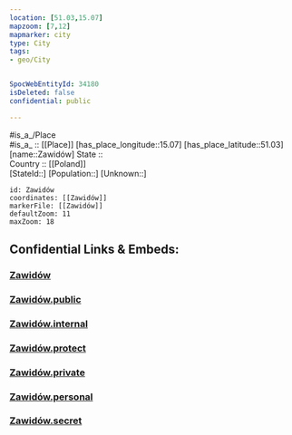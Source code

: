 ```yaml
---
location: [51.03,15.07] 
mapzoom: [7,12] 
mapmarker: city 
type: City
tags:
- geo/City


SpocWebEntityId: 34180
isDeleted: false
confidential: public

---
```

#is_a_/Place  
#is_a_ :: [[Place]] 
[has_place_longitude::15.07] 
[has_place_latitude::51.03] 
[name::Zawidów] 
State ::  
Country :: [[Poland]]  
[StateId::] 
[Population::] 
[Unknown::] 


```leaflet
id: Zawidów
coordinates: [[Zawidów]] 
markerFile: [[Zawidów]] 
defaultZoom: 11 
maxZoom: 18
```


## Confidential Links & Embeds: 

### [Zawidów](/_Standards/Earth/Continent/Europe/Europe~East/Poland/Provinces~Poland/Lower_Silesian/City/Zawidów.md) 

### [Zawidów.public](/_public/Earth/Continent/Europe/Europe~East/Poland/Provinces~Poland/Lower_Silesian/City/Zawidów.public.md) 

### [Zawidów.internal](/_internal/Earth/Continent/Europe/Europe~East/Poland/Provinces~Poland/Lower_Silesian/City/Zawidów.internal.md) 

### [Zawidów.protect](/_protect/Earth/Continent/Europe/Europe~East/Poland/Provinces~Poland/Lower_Silesian/City/Zawidów.protect.md) 

### [Zawidów.private](/_private/Earth/Continent/Europe/Europe~East/Poland/Provinces~Poland/Lower_Silesian/City/Zawidów.private.md) 

### [Zawidów.personal](/_personal/Earth/Continent/Europe/Europe~East/Poland/Provinces~Poland/Lower_Silesian/City/Zawidów.personal.md) 

### [Zawidów.secret](/_secret/Earth/Continent/Europe/Europe~East/Poland/Provinces~Poland/Lower_Silesian/City/Zawidów.secret.md)

